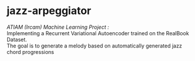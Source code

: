 # jazz-arpeggiator
*ATIAM (Ircam) Machine Learning Project :*  
Implementing a Recurrent Variational Autoencoder trained on the RealBook Dataset.  
The goal is to generate a melody based on automatically generated jazz chord progressions
